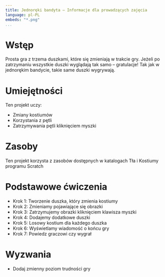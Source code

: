 ```yaml
---
title: Jednoręki bandyta — Informacje dla prowadzących zajęcia
language: pl-PL
embeds: "*.png"
...
```


# Wstęp
Prosta gra z trzema duszkami, które się zmieniają w trakcie gry. Jeżeli po zatrzymaniu wszystkie duszki wyglądają tak samo – gratulacje! Tak jak w jednorękim bandycie, takie same duszki wygrywają.

# Umiejętności
Ten projekt uczy:
* Zmiany kostiumów
* Korzystania z pętli
* Zatrzymywania pętli kliknięciem myszki

# Zasoby
Ten projekt korzysta z zasobów dostępnych w katalogach Tła i Kostiumy programu Scratch

# Podstawowe ćwiczenia
* Krok 1: Tworzenie duszka, który zmienia kostiumy
* Krok 2: Zmieniamy pojawiające się obrazki
* Krok 3: Zatrzymujemy obrazki kliknięciem klawisza myszki
* Krok 4: Dodajemy dodatkowe duszki
* Krok 5: Losowy kostium dla każdego duszka
* Krok 6: Wyświetlamy wiadomość o końcu gry
* Krok 7: Powiedz graczowi czy wygrał

# Wyzwania
* Dodaj zmienny poziom trudności gry

